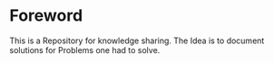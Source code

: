 # Foreword

This is a Repository for knowledge sharing. The Idea is to document solutions for Problems one had to solve.
